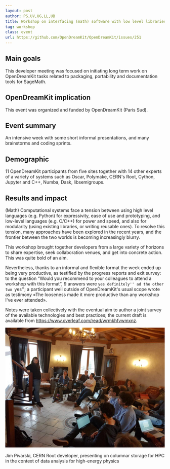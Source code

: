 ```yaml
---
layout: post
author: PS,UV,UG,LL,UB
title: Workshop on interfacing (math) software with low level libraries Cernay (France) 2018-04-30 to 2018-05-04
tag: workshop
class: event
url: https://github.com/OpenDreamKit/OpenDreamKit/issues/251
---
```


  ## Main goals

 This developer meeting was focused on
  initiating long term work on OpenDreamKit tasks related to packaging,
  portability and documentation tools for SageMath.

  ## OpenDreamKit implication

 This event was organized and funded by
  OpenDreamKit (Paris Sud).

  ## Event summary

 An intensive week with some short informal
  presentations, and many brainstorms and coding sprints.

  ## Demographic

 11 OpenDreamKit participants from five sites together
  with 14 other experts of a variety of systems such as Oscar,
  Polymake, CERN's Root, Cython, Jupyter and C++, Numba, Dask,
  libsemigroups.

  ## Results and impact

 (Math) Computational systems face a
  tension between using high level languages (e.g. Python) for
  expressivity, ease of use and prototyping, and low-level languages
  (e.g. C/C++) for power and speed, and also for modularity (using
  existing libraries, or writing reusable ones). To resolve this
  tension, many approaches have been explored in the recent years, and
  the frontier between the two worlds is becoming increasingly blurry.

  This workshop brought together developers from a large variety of
  horizons to share expertise, seek collaboration venues, and get into
  concrete action. This was quite bold of an aim.

  Nevertheless, thanks to an informal and flexible format the week
  ended up being very productive, as testified by the progress reports
  and exit survey: to the question “Would you recommend to your
  colleagues to attend a workshop with this format”, 9 answers were
  ``yes definitely'' ad the other two ``yes''; a participant well
  outside of OpenDreamKit's usual scope wrote as testimony «The looseness made
  it more productive than any workshop I've ever attended».

  Notes were taken collectively with the eventual aim to author a
  joint survey of the available technologies and best practices; the
  current draft is available from
  https://www.overleaf.com/read/wrmkhfvwmxnz.

  ![](2018-04-30-Cernay.jpg)

  Jim Pivarski, CERN Root developer, presenting on columnar
      storage for HPC in the context of data analysis for high-energy
      physics
  






